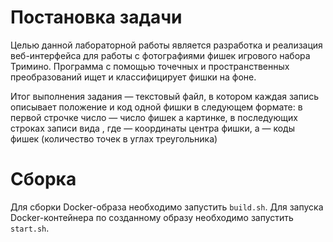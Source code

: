 # Постановка задачи
Целью данной лабораторной работы является разработка и реализация веб-интерфейса для работы с фотографиями фишек игрового набора Тримино. Программа с помощью точечных и пространственных преобразований ищет и классифицирует фишки на фоне.

Итог выполнения задания — текстовый файл, в котором каждая запись описывает положение и код одной фишки в следующем формате: в первой строчке число  — число фишек а картинке, в последующих  строках записи вида , где  — координаты центра фишки, а  — коды фишек (количество точек в углах треугольника)

# Сборка
Для сборки Docker-образа необходимо запустить `build.sh`.
Для запуска Docker-контейнера по созданному образу необходимо запустить `start.sh`.
